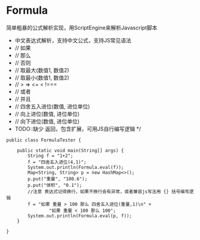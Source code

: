# Formula
简单粗暴的公式解析实现，用ScriptEngine来解析Javascript脚本


* 中文表达式解析，支持中文公式，支持JS常见语法
 * // 如果
 * // 那么
 * // 否则
 * // 取最大(数值1, 数值2)
 * // 取最小(数值1, 数值2)
 * // > => <= < !===
 * // 或者
 * // 并且
 * // 四舍五入进位(数值, 进位单位)
 * // 向上进位(数值, 进位单位)
 * // 向下进位(数值, 进位单位)
 * TODO::缺少 返回，包含扩展，可用JS自行编写逻辑
 */

```
public class FormulaTester {

    public static void main(String[] args) {
        String f = "1+2";
        f = "四舍五入进位(4,1)";
        System.out.println(Formula.eval(f));
        Map<String, String> p = new HashMap<>();
        p.put("重量", "100.6");
        p.put("体积", "0.1");
        //注意 表达式记得换行，如果不换行会有异常，或者兼容js写法用 {} 括号编写逻辑
        f = "如果 重量 > 100 那么 四舍五入进位(重量,1)\n" +
                "如果 重量 < 100 那么 100";
        System.out.println(Formula.eval(p, f));
    }

}
```
